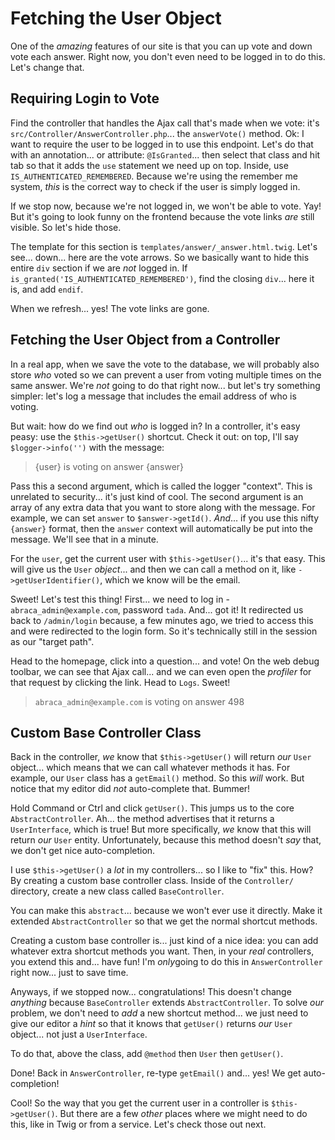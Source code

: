 # Fetching the User Object

One of the *amazing* features of our site is that you can up vote and down vote
each answer. Right now, you don't even need to be logged in to do this. Let's
change that.

## Requiring Login to Vote

Find the controller that handles the Ajax call that's made when we vote: it's
`src/Controller/AnswerController.php`... the `answerVote()` method. Ok: I want to
require the user to be logged in to use this endpoint. Let's do that with an
annotation... or attribute: `@IsGranted`... then select that class and hit tab so
that it adds the `use` statement we need up on top. Inside, use
`IS_AUTHENTICATED_REMEMBERED`. Because we're using the remember me system, *this*
is the correct way to check if the user is simply logged in.

If we stop now, because we're not logged in, we won't be able to vote. Yay!
But it's going to look funny on the frontend because the vote links *are*
still visible. So let's hide those.

The template for this section is `templates/answer/_answer.html.twig`. Let's see...
down... here are the vote arrows. So we basically want to hide this entire `div`
section if we are *not* logged in. If `is_granted('IS_AUTHENTICATED_REMEMBERED')`,
find the closing `div`... here it is, and add `endif`.

When we refresh... yes! The vote links are gone.

## Fetching the User Object from a Controller

In a real app, when we save the vote to the database, we will probably also
store *who* voted so we can prevent a user from voting multiple times on the
same answer. We're *not* going to do that right now... but let's try something
simpler: let's log a message that includes the email address of who is voting.

But wait: how do we find out *who* is logged in? In a controller, it's easy peasy:
use the `$this->getUser()` shortcut. Check it out: on top, I'll say
`$logger->info('')` with the message:

> {user} is voting on answer {answer}

Pass this a second argument, which is called the logger "context". This is unrelated
to security... it's just kind of cool. The second argument is an array of any extra
data that you want to store along with the message. For example, we can set `answer`
to `$answer->getId()`. *And*... if you use this nifty `{answer}` format, then the
`answer` context will automatically be put into the message. We'll see that in a
minute.

For the `user`, get the current user with `$this->getUser()`... it's that easy.
This will give us the `User` *object*... and then we can call a method on it, like
`->getUserIdentifier()`, which we know will be the email.

Sweet! Let's test this thing! First... we need to log in - `abraca_admin@example.com`,
password `tada`. And... got it! It redirected us back to `/admin/login` because,
a few minutes ago, we tried to access this and were redirected to the login form.
So it's technically still in the session as our "target path".

Head to the homepage, click into a question... and vote! On the web debug toolbar,
we can see that Ajax call... and we can even open the *profiler* for that request
by clicking the link. Head to `Logs`. Sweet!

> `abraca_admin@example.com` is voting on answer 498

## Custom Base Controller Class

Back in the controller, *we* know that `$this->getUser()` will return *our* `User`
object... which means that we can call whatever methods it has. For example, our
`User` class has a `getEmail()` method. So this *will* work. But notice that my
editor did *not* auto-complete that. Bummer!

Hold Command or Ctrl and click `getUser()`. This jumps us to the core
`AbstractController`. Ah... the method advertises that it returns a `UserInterface`,
which is true! But more specifically, *we* know that this will return *our* `User`
entity. Unfortunately, because this method doesn't *say* that, we don't get nice
auto-completion.

I use `$this->getUser()` a *lot* in my controllers... so I like to "fix" this.
How? By creating a custom base controller class. Inside of the `Controller/`
directory, create a new class called `BaseController`.

You can make this `abstract`... because we won't ever use it directly. Make it
extended `AbstractController` so that we get the normal shortcut methods.

Creating a custom base controller is... just kind of a nice idea: you can add
whatever extra shortcut methods you want. Then, in your *real* controllers, you
extend this and... have fun! I'm *only*going to do this in `AnswerController`
right now... just to save time.

Anyways, if we stopped now... congratulations! This doesn't change *anything* because
`BaseController` extends `AbstractController`. To solve *our* problem, we don't
need to *add* a new shortcut method... we just need to give our editor a *hint* so
that it knows that `getUser()` returns *our* `User` object... not just a `UserInterface`.

To do that, above the class, add `@method` then `User` then `getUser()`.

Done! Back in `AnswerController`, re-type `getEmail()` and... yes! We get
auto-completion!

Cool! So the way that you get the current user in a controller is `$this->getUser()`.
But there are a few *other* places where we might need to do this, like in Twig
or from a service. Let's check those out next.
